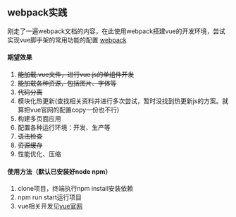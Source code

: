 ## webpack实践
刚走了一遍webpack文档的内容，在此使用webpack搭建vue的开发环境，尝试实现vue脚手架的常用功能的配置
[webpack](https://doc.webpack-china.org)

#### 期望效果

1. ~~能加载.vue文件，进行vue.js的单组件开发~~
2. ~~能加载各种资源，包括图片、字体等~~
3. ~~代码分离~~
4. 模块化热更新(查找相关资料并进行多次尝试，暂时没找到热更新js的方案。就算把vue官网的配置copy一份也不行)
5. 构建多页面应用
6. 配置各种运行环境：开发、生产等
7. ~~语法检查~~
8. ~~资源缓存~~
9. 性能优化、压缩

#### 使用方法（默认已安装好node npm）
1. clone项目，终端执行npm install安装依赖
2. npm run start运行项目
3. vue相关开发见[vue官网](https://cn.vuejs.org/v2/guide/index.html)